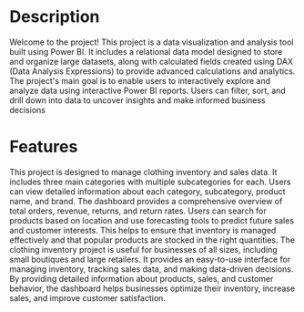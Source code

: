 # Description
Welcome to the project! This project is a data visualization and analysis tool built using Power BI. It includes a relational data model designed to store and organize large datasets, along with calculated fields created using DAX (Data Analysis Expressions) to provide advanced calculations and analytics. The project's main goal is to enable users to interactively explore and analyze data using interactive Power BI reports. Users can filter, sort, and drill down into data to uncover insights and make informed business decisions

# Features
This project is designed to manage clothing inventory and sales data. It includes three main categories with multiple subcategories for each. Users can view detailed information about each category, subcategory, product name, and brand. The dashboard provides a comprehensive overview of total orders, revenue, returns, and return rates.
Users can search for products based on location and use forecasting tools to predict future sales and customer interests. This helps to ensure that inventory is managed effectively and that popular products are stocked in the right quantities.
The clothing inventory project is useful for businesses of all sizes, including small boutiques and large retailers. It provides an easy-to-use interface for managing inventory, tracking sales data, and making data-driven decisions. By providing detailed information about products, sales, and customer behavior, the dashboard helps businesses optimize their inventory, increase sales, and improve customer satisfaction.

